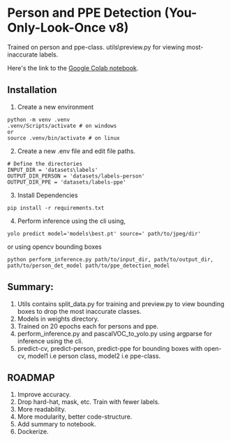 
# Person and PPE Detection (You-Only-Look-Once v8)
Trained on person and ppe-class. utils\preview.py for viewing most-inaccurate labels. 

Here's the link to the [Google Colab notebook](https://colab.research.google.com/drive/1Wrp33aq26xWiuC8pJQwP4IQxoXzcmoee?usp=sharing).

 ## Installation

 1. Create a new environment

```
python -m venv .venv
.venv/Scripts/activate # on windows
or
source .venv/bin/activate # on linux
```
2. Create a new .env file and edit file paths.

```
# Define the directories
INPUT_DIR = 'datasets\labels'
OUTPUT_DIR_PERSON = 'datasets/labels-person' 
OUTPUT_DIR_PPE = 'datasets/labels-ppe'
```

3. Install Dependencies

```
pip install -r requirements.txt
```

4. Perform inference using the cli using,

```
yolo predict model='models\best.pt' source=' path/to/jpeg/dir'
```
or using opencv bounding boxes

```
python perform_inference.py path/to/input_dir, path/to/output_dir, path/to/person_det_model path/to/ppe_detection_model
```

## Summary: 

1. Utils contains split_data.py for training and preview.py to view bounding boxes to drop the most inaccurate classes.
2. Models in weights directory. 
3. Trained on 20 epochs each for persons and ppe. 
4. perform_inference.py and pascalVOC_to_yolo.py using argparse for inference using the cli.
5. predict-cv, predict-person, predict-ppe for bounding boxes with open-cv, model1 i.e person class, model2 i.e ppe-class.


## ROADMAP

1. Improve accuracy.
2. Drop hard-hat, mask, etc. Train with fewer labels.
3. More readability.
4. More modularity, better code-structure.
5. Add summary to notebook.  
6. Dockerize.
